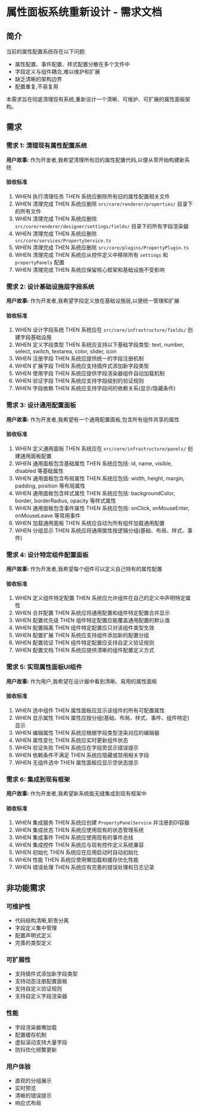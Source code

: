 # 属性面板系统重新设计 - 需求文档

## 简介

当前的属性配置系统存在以下问题:

- 属性配置、事件配置、样式配置分散在多个文件中
- 字段定义与组件耦合,难以维护和扩展
- 缺乏清晰的架构边界
- 配置重复,不易复用

本需求旨在彻底清理现有系统,重新设计一个清晰、可维护、可扩展的属性面板架构。

## 需求

### 需求 1: 清理现有属性配置系统

**用户故事:** 作为开发者,我希望清理所有旧的属性配置代码,以便从零开始构建新系统

#### 验收标准

1. WHEN 执行清理任务 THEN 系统应删除所有旧的属性配置相关文件
2. WHEN 清理完成 THEN 系统应删除 `src/core/renderer/properties/` 目录下的所有文件
3. WHEN 清理完成 THEN 系统应删除 `src/core/renderer/designer/settings/fields/` 目录下的所有字段渲染器
4. WHEN 清理完成 THEN 系统应删除 `src/core/services/PropertyService.ts`
5. WHEN 清理完成 THEN 系统应删除 `src/core/plugins/PropertyPlugin.ts`
6. WHEN 清理完成 THEN 系统应从控件定义中移除所有 `settings` 和 `propertyPanels` 配置
7. WHEN 清理完成 THEN 系统应保留核心框架和基础设施不受影响

### 需求 2: 设计基础设施层字段系统

**用户故事:** 作为开发者,我希望字段定义放在基础设施层,以便统一管理和扩展

#### 验收标准

1. WHEN 设计字段系统 THEN 系统应在 `src/core/infrastructure/fields/` 创建字段基础设施
2. WHEN 定义字段类型 THEN 系统应支持以下基础字段类型: text, number, select, switch, textarea, color, slider, icon
3. WHEN 注册字段 THEN 系统应提供统一的字段注册机制
4. WHEN 扩展字段 THEN 系统应支持插件式添加新字段类型
5. WHEN 使用字段 THEN 系统应提供字段渲染器组件自动加载机制
6. WHEN 验证字段 THEN 系统应支持字段级别的验证规则
7. WHEN 字段依赖 THEN 系统应支持字段间的依赖关系(显示/隐藏条件)

### 需求 3: 设计通用配置面板

**用户故事:** 作为开发者,我希望有一个通用配置面板,包含所有组件共享的属性

#### 验收标准

1. WHEN 定义通用面板 THEN 系统应在 `src/core/infrastructure/panels/` 创建通用面板配置
2. WHEN 通用面板包含基础属性 THEN 系统应包括: id, name, visible, disabled 等基础属性
3. WHEN 通用面板包含布局属性 THEN 系统应包括: width, height, margin, padding, position 等布局属性
4. WHEN 通用面板包含样式属性 THEN 系统应包括: backgroundColor, border, borderRadius, opacity 等样式属性
5. WHEN 通用面板包含事件属性 THEN 系统应包括: onClick, onMouseEnter, onMouseLeave 等常用事件
6. WHEN 加载通用面板 THEN 系统应自动为所有组件加载通用配置
7. WHEN 分组显示 THEN 系统应将通用属性按逻辑分组(基础、布局、样式、事件)

### 需求 4: 设计特定组件配置面板

**用户故事:** 作为开发者,我希望每个组件可以定义自己特有的属性配置

#### 验收标准

1. WHEN 定义组件特定配置 THEN 系统应允许组件在自己的定义中声明特定属性
2. WHEN 合并配置 THEN 系统应将通用配置和组件特定配置合并显示
3. WHEN 配置优先级 THEN 组件特定配置应能覆盖通用配置的默认值
4. WHEN 配置隔离 THEN 组件特定配置应只对该组件类型生效
5. WHEN 配置扩展 THEN 系统应支持组件添加新的配置分组
6. WHEN 配置验证 THEN 组件特定配置应支持自定义验证规则
7. WHEN 配置文档 THEN 系统应提供清晰的组件配置定义方式

### 需求 5: 实现属性面板UI组件

**用户故事:** 作为用户,我希望在设计器中看到清晰、易用的属性面板

#### 验收标准

1. WHEN 选中组件 THEN 属性面板应显示该组件的所有可配置属性
2. WHEN 显示属性 THEN 属性应按分组(基础、布局、样式、事件、组件特定)显示
3. WHEN 编辑属性 THEN 系统应根据字段类型渲染对应的编辑器
4. WHEN 属性变化 THEN 系统应实时更新组件状态
5. WHEN 验证失败 THEN 系统应在字段旁显示错误提示
6. WHEN 依赖条件不满足 THEN 系统应隐藏或禁用相关字段
7. WHEN 无组件选中 THEN 属性面板应显示空状态提示

### 需求 6: 集成到现有框架

**用户故事:** 作为开发者,我希望新系统能无缝集成到现有框架中

#### 验收标准

1. WHEN 集成服务 THEN 系统应创建 `PropertyPanelService` 并注册到DI容器
2. WHEN 集成状态 THEN 系统应使用现有的状态管理系统
3. WHEN 集成事件 THEN 系统应使用现有的事件总线
4. WHEN 集成控件 THEN 系统应与现有控件定义系统兼容
5. WHEN 初始化 THEN 系统应在应用启动时自动初始化
6. WHEN 性能 THEN 系统应使用懒加载和缓存优化性能
7. WHEN 错误处理 THEN 系统应有完善的错误处理和日志记录

## 非功能需求

### 可维护性

- 代码结构清晰,职责分离
- 字段定义集中管理
- 配置声明式定义
- 完善的类型定义

### 可扩展性

- 支持插件式添加新字段类型
- 支持动态注册配置面板
- 支持自定义验证规则
- 支持自定义字段渲染器

### 性能

- 字段渲染器懒加载
- 配置缓存机制
- 虚拟滚动支持大量字段
- 防抖优化频繁更新

### 用户体验

- 直观的分组展示
- 实时预览
- 清晰的错误提示
- 响应式布局
